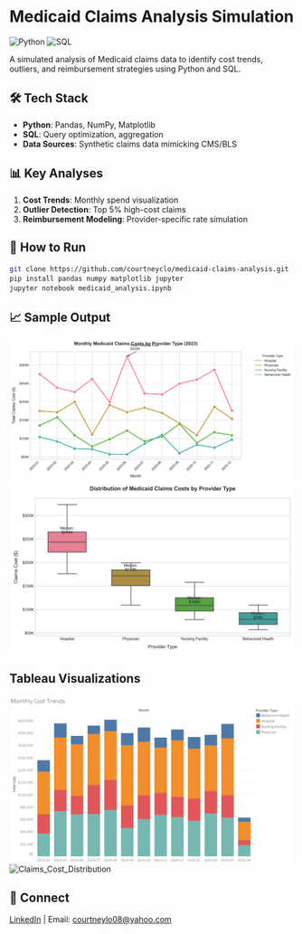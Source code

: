 # Medicaid Claims Analysis Simulation

![Python](https://img.shields.io/badge/Python-3.9%2B-blue)
![SQL](https://img.shields.io/badge/SQL-SQLite%2FPostgreSQL-orange)

A simulated analysis of Medicaid claims data to identify cost trends, outliers, and reimbursement strategies using Python and SQL.

## 🛠️ Tech Stack
- **Python**: Pandas, NumPy, Matplotlib
- **SQL**: Query optimization, aggregation
- **Data Sources**: Synthetic claims data mimicking CMS/BLS

## 📊 Key Analyses
1. **Cost Trends**: Monthly spend visualization
2. **Outlier Detection**: Top 5% high-cost claims
3. **Reimbursement Modeling**: Provider-specific rate simulation

## 🚀 How to Run
```bash
git clone https://github.com/courtneyclo/medicaid-claims-analysis.git
pip install pandas numpy matplotlib jupyter
jupyter notebook medicaid_analysis.ipynb
```

## 📈 Sample Output
![Monthly Cost Trends](medicaid_monthly_trends.png)
![Claims Cost Distribution](medicaid_cost_distribution.png)

## Tableau Visualizations
![Monthly_Cost_Trends](Tableau_Cost_Trend.png)
![Claims_Cost_Distribution](Tableau_Cost_Distribution.png)

## 🔗 Connect
[LinkedIn](https://linkedin.com/in/courtneylo) | Email: courtneylo08@yahoo.com
